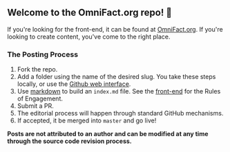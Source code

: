 ## Welcome to the OmniFact.org repo! :hugs:

If you're looking for the front-end, it can be found at [OmniFact.org](https://omnifact.org). If you're looking to create content, you've come to the right place.

### The Posting Process
1. Fork the repo.
2. Add a folder using the name of the desired slug. You take these steps locally, or use the [Github web interface](https://github.com/KirstieJane/STEMMRoleModels/wiki/Creating-new-folders-in-GitHub-repository-via-the-browser).
3. Use [markdown](https://guides.github.com/features/mastering-markdown/) to build an `index.md` file. See the [front-end](https://omnifact.org) for the Rules of Engagement.
4. Submit a PR.
5. The editorial process will happen through standard GitHub mechanisms.
6. If accepted, it be merged into `master` and go live!

**Posts are not attributed to an author and can be modified at any time through the source code revision process.**
